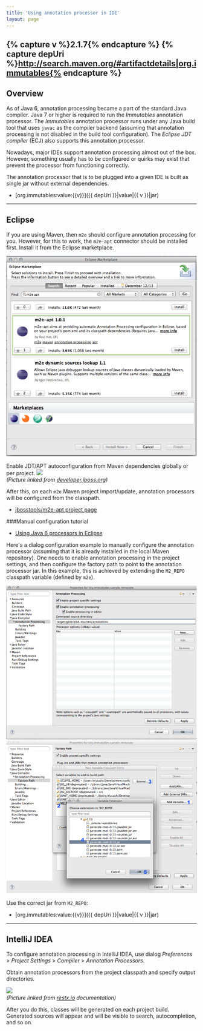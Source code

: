 ```yaml
---
title: 'Using annotation processor in IDE'
layout: page
---
```


{% capture v %}2.1.7{% endcapture %}
{% capture depUri %}http://search.maven.org/#artifactdetails|org.immutables{% endcapture %}
--------
Overview
--------

As of Java 6, annotation processing became a part of the standard Java compiler.
Java 7 or higher is required to run the _Immutables_ annotation processor.
The _Immutables_ annotation processor runs under any Java build tool that uses `javac` as the compiler backend
(assuming that annotation processing is not disabled in the build tool configuration).
The _Eclipse JDT compiler_ (ECJ) also supports this annotation processor.

Nowadays, major IDEs support annotation processing almost out of the box.
However, something usually has to be configured or quirks may exist that prevent the processor from functioning correctly.

The annotation processor that is to be plugged into a given IDE is built as single jar without external dependencies.

- [org.immutables:value:{{v}}]({{ depUri }}|value|{{ v }}|jar)

-------
Eclipse
-------

If you are using Maven, then `m2e` should configure annotation processing for you. However, for this to work, the `m2e-apt` connector should be installed first. Install it from the Eclipse marketplace.

<img src="pix/eclipse-marketplace.png">

Enable JDT/APT autoconfiguration from Maven dependencies globally or per project.
<img src="https://developer.jboss.org/servlet/JiveServlet/downloadImage/38-4947-18599/620-226/m2e-apt-prefs.png"><br>
_(Picture linked from [developer.jboss.org](https://developer.jboss.org/en/tools/blog/2012/05/20/annotation-processing-support-in-m2e-or-m2e-apt-100-is-out))_

After this, on each `m2e` Maven project import/update, annotation processors will be configured from the classpath.

- [jbosstools/m2e-apt project page](https://github.com/jbosstools/m2e-apt)

###Manual configuration tutorial

* [Using Java 6 processors in Eclipse](http://kerebus.com/2011/02/using-java-6-processors-in-eclipse/)

Here's a dialog configuration example to manually configure the annotation processor (assuming that it is already installed in the local Maven repository).
One needs to enable annotation processing in the project settings, and then configure the factory path to point to the annotation processor jar.
In this example, this is achieved by extending the `M2_REPO` classpath variable (defined by `m2e`).

<img src="pix/eclipse-annotation-processing.png">

<img src="pix/eclipse-factory-path.png">

Use the correct jar from `M2_REPO`:

- [org.immutables:value:{{v}}]({{ depUri }}|value|{{ v }}|jar)

-------------
IntelliJ IDEA
-------------
To configure annotation processing in IntelliJ IDEA, use dialog
_Preferences_ > _Project Settings_ > _Compiler_ > _Annotation Processors_.

Obtain annotation processors from the project classpath and specify output directories.

<img src="http://restx.io/images/docs/idea-annotation-processor-preferences.png"><br>
_(Picture linked from [restx.io](http://restx.io) documentation)_

After you do this, classes will be generated on each project build. Generated sources will appear and will be visible to search, autocompletion, and so on.
